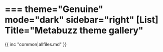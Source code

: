 ===
theme="Genuine"
mode="dark"
sidebar="right"
[List]
Title="Metabuzz theme gallery"
===

{{ inc "common|allfiles.md" }}

